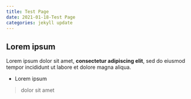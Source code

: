 ```yaml
---
title: Test Page
date: 2021-01-18-Test Page
categories: jekyll update
---
```

## Lorem ipsum

Lorem ipsum dolor sit amet, **consectetur adipiscing elit**, sed do eiusmod tempor incididunt ut labore et dolore magna aliqua.

*   Lorem ipsum

> dolor sit amet
